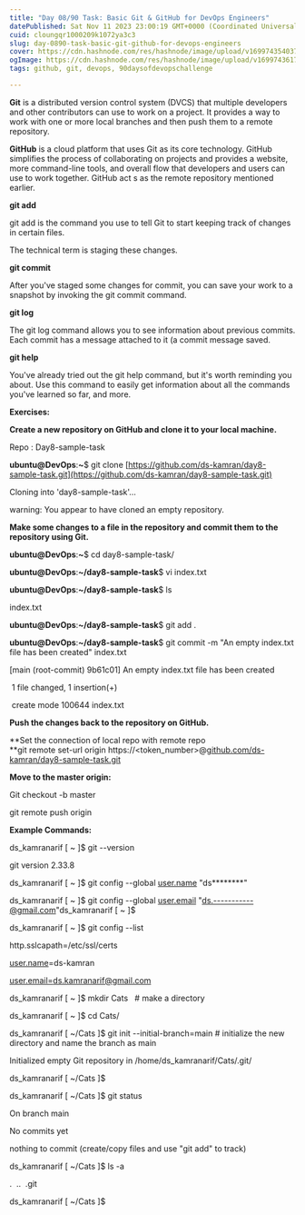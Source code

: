 ```yaml
---
title: "Day 08/90 Task: Basic Git & GitHub for DevOps Engineers"
datePublished: Sat Nov 11 2023 23:00:19 GMT+0000 (Coordinated Universal Time)
cuid: cloungqr1000209k1072ya3c3
slug: day-0890-task-basic-git-github-for-devops-engineers
cover: https://cdn.hashnode.com/res/hashnode/image/upload/v1699743540373/74c64929-b950-4af7-a7d3-c4217d8a27c7.png
ogImage: https://cdn.hashnode.com/res/hashnode/image/upload/v1699743617019/e42130ea-1f14-4824-95e2-5d9772836624.png
tags: github, git, devops, 90daysofdevopschallenge

---
```


**Git** is a distributed version control system (DVCS) that multiple developers and other contributors can use to work on a project. It provides a way to work with one or more local branches and then push them to a remote repository.

**GitHub** is a cloud platform that uses Git as its core technology. GitHub simplifies the process of collaborating on projects and provides a website, more command-line tools, and overall flow that developers and users can use to work together. GitHub act s as the remote repository mentioned earlier.

**git add**

git add is the command you use to tell Git to start keeping track of changes in certain files.

The technical term is staging these changes.

**git commit**

After you've staged some changes for commit, you can save your work to a snapshot by invoking the git commit command.

**git log**

The git log command allows you to see information about previous commits. Each commit has a message attached to it (a commit message saved.

**git help**

You've already tried out the git help command, but it's worth reminding you about. Use this command to easily get information about all the commands you've learned so far, and more.

**Exercises:**

**Create a new repository on GitHub and clone it to your local machine.**

Repo : Day8-sample-task

**ubuntu@DevOps**:**~**$ git clone [https://github.com/ds-kamran/day8-sample-task.git](https://github.com/ds-kamran/day8-sample-task.git)

Cloning into 'day8-sample-task'...

warning: You appear to have cloned an empty repository.

**Make some changes to a file in the repository and commit them to the repository using Git.**

**ubuntu@DevOps**:**~**$ cd day8-sample-task/

**ubuntu@DevOps**:**~/day8-sample-task**$ vi index.txt

**ubuntu@DevOps**:**~/day8-sample-task**$ ls

index.txt

**ubuntu@DevOps**:**~/day8-sample-task**$ git add .

**ubuntu@DevOps**:**~/day8-sample-task**$ git commit -m "An empty index.txt file has been created" index.txt

\[main (root-commit) 9b61c01\] An empty index.txt file has been created

 1 file changed, 1 insertion(+)

 create mode 100644 index.txt

**Push the changes back to the repository on GitHub.**

**Set the connection of local repo with remote repo  
**git remote set-url origin https://&lt;token\_number&gt;@[github.com/ds-kamran/day8-sample-task.git](http://github.com/ds-kamran/day8-sample-task.git)

**Move to the master origin:**

Git checkout -b master

git remote push origin

**Example Commands:**

ds\_kamranarif \[ ~ \]$ git --version

git version 2.33.8

ds\_kamranarif \[ ~ \]$ git config --global [user.name](http://user.name) "ds\*\*\*\*\*\*\*\*"

ds\_kamranarif \[ ~ \]$ git config --global [user.email](http://user.email) "[ds.-----------@gmail.com](mailto:ds.-----------@gmail.com)"ds\_kamranarif \[ ~ \]$

ds\_kamranarif \[ ~ \]$ git config --list

http.sslcapath=/etc/ssl/certs

[user.name](http://user.name)\=ds-kamran

[user.email=ds.kamranarif@gmail.com](mailto:user.email=ds.kamranarif@gmail.com)

ds\_kamranarif \[ ~ \]$ mkdir Cats   # make a directory

ds\_kamranarif \[ ~ \]$ cd Cats/

ds\_kamranarif \[ ~/Cats \]$ git init --initial-branch=main # initialize the new directory and name the branch as main

Initialized empty Git repository in /home/ds\_kamranarif/Cats/.git/

ds\_kamranarif \[ ~/Cats \]$

ds\_kamranarif \[ ~/Cats \]$ git status

On branch main

No commits yet

nothing to commit (create/copy files and use "git add" to track)

ds\_kamranarif \[ ~/Cats \]$ ls -a

.  ..  .git

ds\_kamranarif \[ ~/Cats \]$